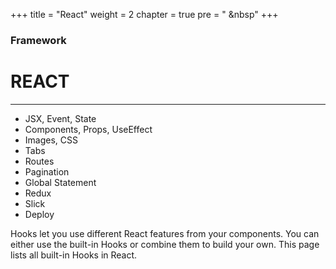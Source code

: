 +++
title = "React"
weight = 2
chapter = true
pre = "<i class='fas fa-book-open'></i> &nbsp"
+++

### Framework

# **REACT**

---

- JSX, Event, State
- Components, Props, UseEffect
- Images, CSS
- Tabs
- Routes
- Pagination
- Global Statement
- Redux
- Slick
- Deploy

Hooks let you use different React features from your components. You can either use the built-in Hooks or combine them to build your own. This page lists all built-in Hooks in React.
